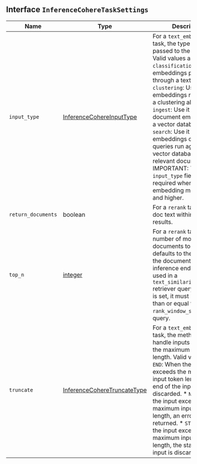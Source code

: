 ## Interface `InferenceCohereTaskSettings`

| Name | Type | Description |
| - | - | - |
| `input_type` | [InferenceCohereInputType](./InferenceCohereInputType.md) | For a `text_embedding` task, the type of input passed to the model. Valid values are: * `classification`: Use it for embeddings passed through a text classifier. * `clustering`: Use it for the embeddings run through a clustering algorithm. * `ingest`: Use it for storing document embeddings in a vector database. * `search`: Use it for storing embeddings of search queries run against a vector database to find relevant documents. IMPORTANT: The `input_type` field is required when using embedding models `v3` and higher. |
| `return_documents` | boolean | For a `rerank` task, return doc text within the results. |
| `top_n` | [integer](./integer.md) | For a `rerank` task, the number of most relevant documents to return. It defaults to the number of the documents. If this inference endpoint is used in a `text_similarity_reranker` retriever query and `top_n` is set, it must be greater than or equal to `rank_window_size` in the query. |
| `truncate` | [InferenceCohereTruncateType](./InferenceCohereTruncateType.md) | For a `text_embedding` task, the method to handle inputs longer than the maximum token length. Valid values are: * `END`: When the input exceeds the maximum input token length, the end of the input is discarded. * `NONE`: When the input exceeds the maximum input token length, an error is returned. * `START`: When the input exceeds the maximum input token length, the start of the input is discarded. |
